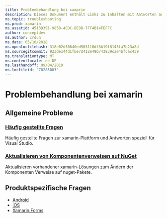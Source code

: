 ```yaml
---
title: Problembehandlung bei xamarin
description: Dieses Dokument enthält Links zu Inhalten mit Antworten auf häufig gestellte Fragen zur xamarin-Entwicklung. es wird beschrieben, wie Sie Komponenten Verweise auf nuget aktualisieren, Supportoptionen finden und produktspezifische Fragen beantworten.
ms.topic: troubleshooting
ms.prod: xamarin
ms.assetid: 4513D391-9850-4CDC-BE9B-7FF4B14FEFFC
author: conceptdev
ms.author: crdun
ms.date: 05/10/2018
ms.openlocfilehash: 318e02d30840ed5031f6df8b19f8143fa7b23a8d
ms.sourcegitcommit: 933de144d1fbe7d412e49b743839cae4bfcac439
ms.translationtype: MT
ms.contentlocale: de-DE
ms.lasthandoff: 09/04/2019
ms.locfileid: "70285083"
---
```

# <a name="xamarin-troubleshooting"></a>Problembehandlung bei xamarin

## <a name="general-issues"></a>Allgemeine Probleme

### <a name="frequently-asked-questionsquestionsindexmd"></a>[Häufig gestellte Fragen](questions/index.md)

Häufig gestellte Fragen zur xamarin-Plattform und Antworten speziell für Visual Studio.

### <a name="updating-component-references-to-nugetcomponent-nugetmd"></a>[Aktualisieren von Komponentenverweisen auf NuGet](component-nuget.md)

Aktualisieren vorhandener xamarin-Lösungen zum Ändern der Komponenten Verweise auf nuget-Pakete.

## <a name="product-specific-questions"></a>Produktspezifische Fragen

- [Android](~/android/troubleshooting/questions/index.md)
- [iOS](~/ios/troubleshooting/questions/index.md)
- [Xamarin.Forms](~/xamarin-forms/troubleshooting/questions/index.md)
